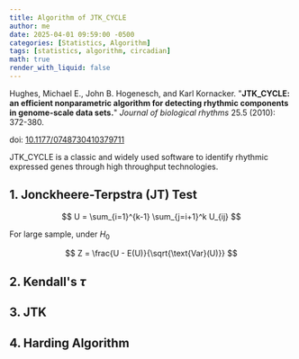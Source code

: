 ```yaml
---
title: Algorithm of JTK_CYCLE
author: me
date: 2025-04-01 09:59:00 -0500
categories: [Statistics, Algorithm]
tags: [statistics, algorithm, circadian]
math: true
render_with_liquid: false
---
```


Hughes, Michael E., John B. Hogenesch, and Karl Kornacker. "**JTK_CYCLE: an efficient nonparametric algorithm for detecting rhythmic components in genome-scale data sets.**" _Journal of biological rhythms_ 25.5 (2010): 372-380.

doi: [10.1177/0748730410379711](https://doi.org/10.1177/0748730410379711)

JTK_CYCLE is a classic and widely used software to identify rhythmic expressed genes through high throughput technologies.

## 1. Jonckheere-Terpstra (JT) Test


$$
U = \sum_{i=1}^{k-1} \sum_{j=i+1}^k U_{ij}
$$

For large sample, under $H_0$

$$
Z = \frac{U - E(U)}{\sqrt{\text{Var}(U)}}
$$

## 2. Kendall's $\tau$


## 3. JTK


## 4. Harding Algorithm

